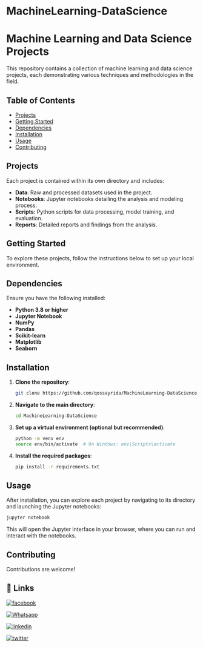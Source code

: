 # MachineLearning-DataScience

# Machine Learning and Data Science Projects

This repository contains a collection of machine learning and data science projects, each demonstrating various techniques and methodologies in the field.

## Table of Contents

- [Projects](#projects)
- [Getting Started](#getting-started)
- [Dependencies](#dependencies)
- [Installation](#installation)
- [Usage](#usage)
- [Contributing](#contributing)

## Projects

Each project is contained within its own directory and includes:

- **Data**: Raw and processed datasets used in the project.
- **Notebooks**: Jupyter notebooks detailing the analysis and modeling process.
- **Scripts**: Python scripts for data processing, model training, and evaluation.
- **Reports**: Detailed reports and findings from the analysis.

## Getting Started

To explore these projects, follow the instructions below to set up your local environment.

## Dependencies

Ensure you have the following installed:

- **Python 3.8 or higher**
- **Jupyter Notebook**
- **NumPy**
- **Pandas**
- **Scikit-learn**
- **Matplotlib**
- **Seaborn**

## Installation

1. **Clone the repository**:

   ```bash
   git clone https://github.com/qossayrida/MachineLearning-DataScience.git
   ```

2. **Navigate to the main directory**:

   ```bash
   cd MachineLearning-DataScience
   ```

3. **Set up a virtual environment (optional but recommended)**:

   ```bash
   python -m venv env
   source env/bin/activate  # On Windows: env\Scripts\activate
   ```

4. **Install the required packages**:

   ```bash
   pip install -r requirements.txt
   ```

## Usage

After installation, you can explore each project by navigating to its directory and launching the Jupyter notebooks:

```bash
jupyter notebook
```

This will open the Jupyter interface in your browser, where you can run and interact with the notebooks.

## Contributing

Contributions are welcome!


## 🔗 Links

[![facebook](https://img.shields.io/badge/facebook-0077B5?style=for-the-badge&logo=facebook&logoColor=white)](https://www.facebook.com/qossay.rida?mibextid=2JQ9oc)

[![Whatsapp](https://img.shields.io/badge/Whatsapp-25D366?style=for-the-badge&logo=Whatsapp&logoColor=white)](https://wa.me/+972598592423)

[![linkedin](https://img.shields.io/badge/linkedin-0077B5?style=for-the-badge&logo=linkedin&logoColor=white)](https://www.linkedin.com/in/qossay-rida-3aa3b81a1?utm_source=share&utm_campaign=share_via&utm_content=profile&utm_medium=android_app )

[![twitter](https://img.shields.io/badge/twitter-1DA1F2?style=for-the-badge&logo=twitter&logoColor=white)](https://twitter.com/qossayrida)
